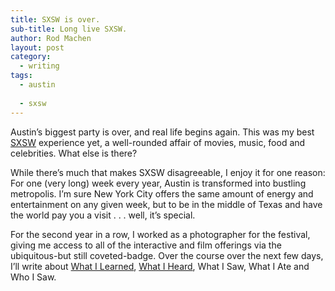 ```yaml
---
title: SXSW is over.
sub-title: Long live SXSW.
author: Rod Machen
layout: post
category:
  - writing
tags:
  - austin
  
  - sxsw
---
```

<p dir="ltr">
  Austin&#8217;s biggest party is over, and real life begins again. This was my best <a href="http://www.sxsw.com" target="_blank">SXSW</a> experience yet, a well-rounded affair of movies, music, food and celebrities. What else is there?
</p>

<p dir="ltr">
  <!-- <img class="alignright size-full wp-image-473" src="http://words.rodmachen.com/wp-content/uploads/2014/03/SXSW-logo.jpg" alt="SXSW logo" width="320" height="256" /> -->While there&#8217;s much that makes SXSW disagreeable, I enjoy it for one reason: For one (very long) week every year, Austin is transformed into bustling metropolis. I&#8217;m sure New York City offers the same amount of energy and entertainment on any given week, but to be in the middle of Texas and have the world pay you a visit . . . well, it&#8217;s special.
</p>

<p dir="ltr">
  For the second year in a row, I worked as a photographer for the festival, giving me access to all of the interactive and film offerings via the ubiquitous-but still coveted-badge. Over the course over the next few days, I&#8217;ll write about <a href="http://words.rodmachen.com/?p=535" target="_blank">What I Learned</a>, <a href="http://words.rodmachen.com/?p=535" target="_blank">What I Heard</a>, What I Saw, What I Ate and Who I Saw.
</p>